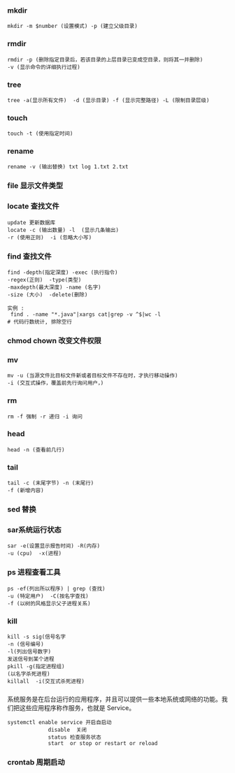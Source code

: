 ### mkdir

	mkdir -m $number (设置模式) -p (建立父级目录)

###  rmdir

	rmdir -p (删除指定目录后，若该目录的上层目录已变成空目录，则将其一并删除) 
	-v (显示命令的详细执行过程)

### tree

	tree -a(显示所有文件)  -d (显示目录) -f (显示完整路径) -L (限制目录层级)

### touch

	touch -t (使用指定时间)
	
### rename

	rename -v (输出替换) txt log 1.txt 2.txt 
	
### file 显示文件类型
### locate 查找文件

	update 更新数据库
	locate -c (输出数量) -l  (显示几条输出)
	-r (使用正则)  -i (忽略大小写)

### find 查找文件

	find -depth(指定深度) -exec (执行指令)
	-regex(正则)  -type(类型)
	-maxdepth(最大深度) -name (名字)
	-size (大小)  -delete(删除) 

	实例 :
	 find . -name "*.java"|xargs cat|grep -v ^$|wc -l 
	# 代码行数统计, 排除空行
	

	
### chmod  chown 改变文件权限

### mv

	mv -u (当源文件比目标文件新或者目标文件不存在时，才执行移动操作)
	-i (交互式操作，覆盖前先行询问用户，)

### rm
	
	rm -f 强制 -r 递归 -i 询问

### head

	head -n (查看前几行) 

###  tail

	tail -c (末尾字节) -n (末尾行)
	-f (新增内容) 

### sed  替换

### sar系统运行状态

	sar -e(设置显示报告时间) -R(内存)
	-u (cpu)  -x(进程)

### ps 进程查看工具

	ps -ef(列出所以程序) | grep (查找)
	-u (特定用户)  -C(按名字查找)
	-f (以树的风格显示父子进程关系)

### kill

	kill -s sig(信号名字
	-n (信号编号)
	-l(列出信号数字)
	发送信号到某个进程
	pkill -g(指定进程组) 
	(以名字杀死进程)
	killall  -i(交互式杀死进程)
###  
系统服务是在后台运行的应用程序，并且可以提供一些本地系统或网络的功能。我们把这些应用程序称作服务，也就是 Service。

	systemctl enable service 开启自启动
		         disable  关闭
		         status 检查服务状态 
		         start  or stop or restart or reload
		         
### 	crontab 周期启动


		   
